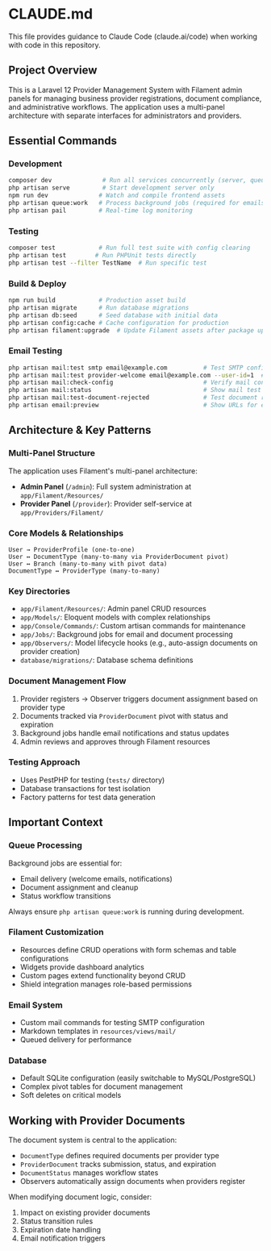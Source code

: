 # CLAUDE.md

This file provides guidance to Claude Code (claude.ai/code) when working with code in this repository.

## Project Overview

This is a Laravel 12 Provider Management System with Filament admin panels for managing business provider registrations, document compliance, and administrative workflows. The application uses a multi-panel architecture with separate interfaces for administrators and providers.

## Essential Commands

### Development
```bash
composer dev              # Run all services concurrently (server, queue, logs, Vite)
php artisan serve         # Start development server only
npm run dev              # Watch and compile frontend assets
php artisan queue:work   # Process background jobs (required for emails)
php artisan pail         # Real-time log monitoring
```

### Testing
```bash
composer test            # Run full test suite with config clearing
php artisan test        # Run PHPUnit tests directly
php artisan test --filter TestName  # Run specific test
```

### Build & Deploy
```bash
npm run build            # Production asset build
php artisan migrate      # Run database migrations
php artisan db:seed      # Seed database with initial data
php artisan config:cache # Cache configuration for production
php artisan filament:upgrade  # Update Filament assets after package updates
```

### Email Testing
```bash
php artisan mail:test smtp email@example.com          # Test SMTP configuration
php artisan mail:test provider-welcome email@example.com --user-id=1  # Test provider welcome email
php artisan mail:check-config                         # Verify mail configuration
php artisan mail:status                               # Show mail test status
php artisan mail:test-document-rejected               # Test document rejected email template
php artisan email:preview                             # Show URLs for email template previews
```

## Architecture & Key Patterns

### Multi-Panel Structure
The application uses Filament's multi-panel architecture:
- **Admin Panel** (`/admin`): Full system administration at `app/Filament/Resources/`
- **Provider Panel** (`/provider`): Provider self-service at `app/Providers/Filament/`

### Core Models & Relationships
```
User → ProviderProfile (one-to-one)
User ↔ DocumentType (many-to-many via ProviderDocument pivot)
User ↔ Branch (many-to-many with pivot data)
DocumentType ↔ ProviderType (many-to-many)
```

### Key Directories
- `app/Filament/Resources/`: Admin panel CRUD resources
- `app/Models/`: Eloquent models with complex relationships
- `app/Console/Commands/`: Custom artisan commands for maintenance
- `app/Jobs/`: Background jobs for email and document processing
- `app/Observers/`: Model lifecycle hooks (e.g., auto-assign documents on provider creation)
- `database/migrations/`: Database schema definitions

### Document Management Flow
1. Provider registers → Observer triggers document assignment based on provider type
2. Documents tracked via `ProviderDocument` pivot with status and expiration
3. Background jobs handle email notifications and status updates
4. Admin reviews and approves through Filament resources

### Testing Approach
- Uses PestPHP for testing (`tests/` directory)
- Database transactions for test isolation
- Factory patterns for test data generation

## Important Context

### Queue Processing
Background jobs are essential for:
- Email delivery (welcome emails, notifications)
- Document assignment and cleanup
- Status workflow transitions

Always ensure `php artisan queue:work` is running during development.

### Filament Customization
- Resources define CRUD operations with form schemas and table configurations
- Widgets provide dashboard analytics
- Custom pages extend functionality beyond CRUD
- Shield integration manages role-based permissions

### Email System
- Custom mail commands for testing SMTP configuration
- Markdown templates in `resources/views/mail/`
- Queued delivery for performance

### Database
- Default SQLite configuration (easily switchable to MySQL/PostgreSQL)
- Complex pivot tables for document management
- Soft deletes on critical models

## Working with Provider Documents
The document system is central to the application:
- `DocumentType` defines required documents per provider type
- `ProviderDocument` tracks submission, status, and expiration
- `DocumentStatus` manages workflow states
- Observers automatically assign documents when providers register

When modifying document logic, consider:
1. Impact on existing provider documents
2. Status transition rules
3. Expiration date handling
4. Email notification triggers